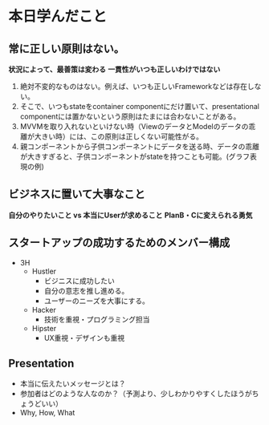 # 本日学んだこと

## 常に正しい原則はない。

**状況によって、最善策は変わる**
**一貫性がいつも正しいわけではない**

1. 絶対不変的なものはない。例えば、いつも正しいFrameworkなどは存在しない。
2. そこで、いつもstateをcontainer componentにだけ置いて、presentational componentには置かないという原則はたまには合わないことがある。
3. MVVMを取り入れないといけない時（ViewのデータとModelのデータの乖離が大きい時）には、この原則は正しくない可能性がる。
4. 親コンポーネントから子供コンポーネントにデータを送る時、データの乖離が大きすぎると、子供コンポーネントがstateを持つことも可能。(グラフ表現の例)

## ビジネスに置いて大事なこと

**自分のやりたいこと vs 本当にUserが求めること**
**PlanB・Cに変えられる勇気**

## スタートアップの成功するためのメンバー構成

- 3H
  - Hustler
    - ビジニスに成功したい
    - 自分の意志を推し進める。
    - ユーザーのニーズを大事にする。
  - Hacker
    - 技術を重視・プログラミング担当
  - Hipster
    - UX重視・デザインも重視

## Presentation

- 本当に伝えたいメッセージとは？
- 参加者はどのような人なのか？（予測より、少しわかりやすくしたほうがちょうどいい）
- Why, How, What
